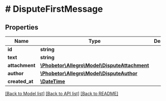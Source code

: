 # # DisputeFirstMessage

## Properties

Name | Type | Description | Notes
------------ | ------------- | ------------- | -------------
**id** | **string** |  |
**text** | **string** |  | [optional]
**attachment** | [**\Phobetor\Allegro\Model\DisputeAttachment**](DisputeAttachment.md) |  | [optional]
**author** | [**\Phobetor\Allegro\Model\DisputeAuthor**](DisputeAuthor.md) |  |
**created_at** | [**\DateTime**](\DateTime.md) |  |

[[Back to Model list]](../../README.md#models) [[Back to API list]](../../README.md#endpoints) [[Back to README]](../../README.md)
